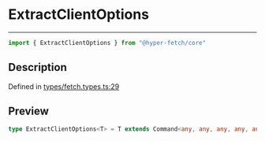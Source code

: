 

# ExtractClientOptions

<div class="api-docs__separator" data-reactroot="">

---

</div><div class="api-docs__import" data-reactroot="">

```ts
import { ExtractClientOptions } from "@hyper-fetch/core"
```

</div><div class="api-docs__section">

## Description

</div><div class="api-docs__description"><span class="api-docs__do-not-parse">



</span></div><p class="api-docs__definition">

Defined in [types/fetch.types.ts:29](https://github.com/BetterTyped/hyper-fetch/blob/c746dc1f/packages/core/src/types/fetch.types.ts#L29)

</p><div class="api-docs__section">

## Preview

</div><div class="api-docs__preview type single">

```ts
type ExtractClientOptions<T> = T extends Command<any, any, any, any, any, any, infer  O, any, any, any> ? O : never;
```

</div>